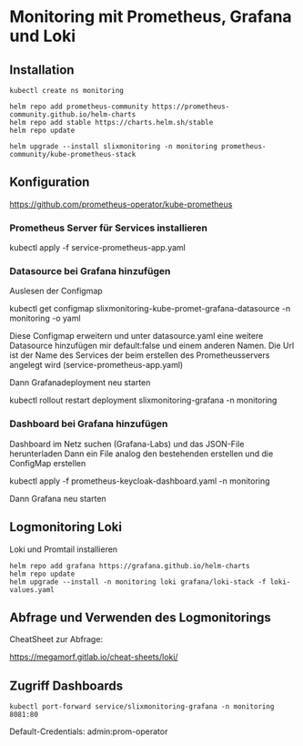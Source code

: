 # Monitoring mit Prometheus, Grafana und Loki

## Installation
```
kubectl create ns monitoring

helm repo add prometheus-community https://prometheus-community.github.io/helm-charts
helm repo add stable https://charts.helm.sh/stable
helm repo update

helm upgrade --install slixmonitoring -n monitoring prometheus-community/kube-prometheus-stack
```
## Konfiguration

https://github.com/prometheus-operator/kube-prometheus

### Prometheus Server für Services installieren

kubectl apply -f service-prometheus-app.yaml

### Datasource bei Grafana hinzufügen

Auslesen der Configmap

kubectl get configmap slixmonitoring-kube-promet-grafana-datasource -n monitoring -o yaml

Diese Configmap erweitern und unter datasource.yaml eine weitere Datasource hinzufügen mir default:false und einem anderen Namen. Die Url ist der Name des Services der beim erstellen des Prometheusservers angelegt wird (service-prometheus-app.yaml)

Dann Grafanadeployment neu starten

kubectl rollout restart deployment slixmonitoring-grafana -n monitoring

### Dashboard bei Grafana hinzufügen

Dashboard im Netz suchen (Grafana-Labs) und das JSON-File herunterladen
Dann ein File analog den bestehenden erstellen und die ConfigMap erstellen

kubectl apply -f prometheus-keycloak-dashboard.yaml -n monitoring

Dann Grafana neu starten

## Logmonitoring Loki

Loki und Promtail installieren
```
helm repo add grafana https://grafana.github.io/helm-charts
helm repo update
helm upgrade --install -n monitoring loki grafana/loki-stack -f loki-values.yaml
```
## Abfrage und Verwenden des Logmonitorings

CheatSheet zur Abfrage:

https://megamorf.gitlab.io/cheat-sheets/loki/


## Zugriff Dashboards

```
kubectl port-forward service/slixmonitoring-grafana -n monitoring 8081:80
```

Default-Credentials:
admin:prom-operator

